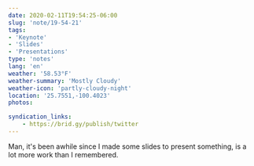 ```yaml
---
date: 2020-02-11T19:54:25-06:00
slug: 'note/19-54-21'
tags:
- 'Keynote'
- 'Slides'
- 'Presentations'
type: 'notes'
lang: 'en'
weather: '58.53°F'
weather-summary: 'Mostly Cloudy'
weather-icon: 'partly-cloudy-night'
location: '25.7551,-100.4023'
photos:

syndication_links:
    - https://brid.gy/publish/twitter
---
```

Man, it's been awhile since I made some slides to present something, is a lot more work than I remembered.
  